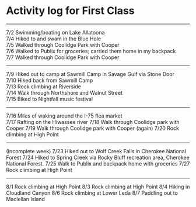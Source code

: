 # Activity log for First Class

---
7/2 Swimming/boating on Lake Allatoona   
7/4 Hiked to and swam in the Blue Hole  
7/5 Walked through Coolidge Park with Cooper  
7/6 Walked to Publix for groceries; carried them home in my backpack  
7/7 Walked through Coolidge Park with Cooper  

--- 

7/9 Hiked out to camp at Sawmill Camp in Savage Gulf via Stone Door  
7/10 Hiked back from Sawmill Camp  
7/13 Rock climbing at Riverside  
7/14 Walk through Northshore and Walnut Street  
7/15 Biked to Nightfall music festival  

---

7/16 Miles of waking around the I-75 flea market  
7/17 Rafting on the Hiwassee river
7/18 Walk through Coolidge park with Cooper
7/19 Walk through Coolidge park with Cooper (again)
7/20 Rock climbing at High Point

---
(Incomplete week)
7/23 Hiked out to Wolf Creek Falls in Cherokee National Forest
7/24 Hiked to Spring Creek via Rocky Bluff recreation area, Cherokee National Forest.
7/25 Walk to Publix and backpack home with groceries
7/27 Rock climbing at High Point

---

8/1 Rock climbing at High Point
8/3 Rock climbing at High Point
8/4 Hiking in Cloudland Canyon
8/6 Rock climbing at Lower Leda
8/7 Paddling out to Maclellan Island
